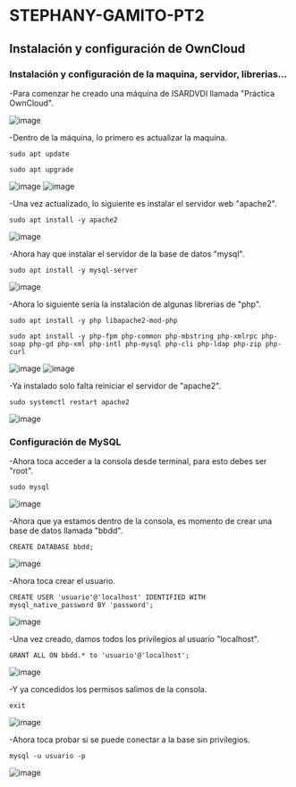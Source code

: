 # STEPHANY-GAMITO-PT2

## Instalación y configuración de OwnCloud

### Instalación y configuración de la maquina, servidor, librerias...

-Para comenzar he creado una máquina de ISARDVDI llamada "Práctica OwnCloud".

![image](https://github.com/user-attachments/assets/1f7e4d17-1ec0-46d3-b93f-62a65b6d7faf)

-Dentro de la máquina, lo primero es actualizar la maquina.
```console
sudo apt update
```
```console
sudo apt upgrade
```
![image](https://github.com/user-attachments/assets/065f8747-8fd0-4ba4-80b0-01710c2f5e21)
![image](https://github.com/user-attachments/assets/7c8b19e0-f95d-4ea9-b837-729a0386544e)

-Una vez actualizado, lo siguiente es instalar el servidor web "apache2".
```console
sudo apt install -y apache2
```
![image](https://github.com/user-attachments/assets/d07b9666-877d-4da3-b755-724cd6a4e563)

-Ahora hay que instalar el servidor de la base de datos "mysql".
```console
sudo apt install -y mysql-server
```
![image](https://github.com/user-attachments/assets/9c3dd9aa-f9d8-4809-8c22-d45024a78257)

-Ahora lo siguiente sería la instalación de algunas librerias de "php".
```console
sudo apt install -y php libapache2-mod-php
```
```console
sudo apt install -y php-fpm php-common php-mbstring php-xmlrpc php-soap php-gd php-xml php-intl php-mysql php-cli php-ldap php-zip php-curl
```
![image](https://github.com/user-attachments/assets/2db19255-b51f-431d-b677-48f200a52226)
![image](https://github.com/user-attachments/assets/b8760ae0-db12-4e1e-8e9c-5848a789ee48)

-Ya instalado solo falta reiniciar el servidor de "apache2".
```console
sudo systemctl restart apache2
```
![image](https://github.com/user-attachments/assets/abe8d21d-31ba-4cfc-930a-8b00f9eb3d2b)


### Configuración de MySQL

-Ahora toca acceder a la consola desde terminal, para esto debes ser "root".
```console
sudo mysql
```
![image](https://github.com/user-attachments/assets/31fb4489-bb6a-480c-b5f6-ea8ab6f7545e)

-Ahora que ya estamos dentro de la consola, es momento de crear una base de datos llamada "bbdd".

```console
CREATE DATABASE bbdd;
```
![image](https://github.com/user-attachments/assets/1cc22bc1-6245-4255-b9ea-ee68094b9d5a)

-Ahora toca crear el usuario.

```console
CREATE USER 'usuario'@'localhost' IDENTIFIED WITH mysql_native_password BY 'password';
```

![image](https://github.com/user-attachments/assets/3bc8a58b-6fc7-42e9-946e-94629947f607)

-Una vez creado, damos todos los privilegios al usuario "localhost".
```console
GRANT ALL ON bbdd.* to 'usuario'@'localhost';
```
![image](https://github.com/user-attachments/assets/c22feabd-4c83-49f6-a287-c682dc7397bb)

-Y ya concedidos los permisos salimos de la consola.

```console
exit
```
![image](https://github.com/user-attachments/assets/aa7a1d71-32a1-4139-9d8c-0841d307e18e)

-Ahora toca probar si se puede conectar a la base sin privilegios.
```console
mysql -u usuario -p
```

![image](https://github.com/user-attachments/assets/6234d50d-e783-497e-91f4-540b1e7dc437)
